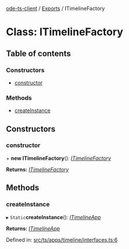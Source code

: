 [ode-ts-client](../README.md) / [Exports](../modules.md) / ITimelineFactory

# Class: ITimelineFactory

## Table of contents

### Constructors

- [constructor](itimelinefactory.md#constructor)

### Methods

- [createInstance](itimelinefactory.md#createinstance)

## Constructors

### constructor

\+ **new ITimelineFactory**(): [*ITimelineFactory*](itimelinefactory.md)

**Returns:** [*ITimelineFactory*](itimelinefactory.md)

## Methods

### createInstance

▸ `Static`**createInstance**(): [*ITimelineApp*](../interfaces/itimelineapp.md)

**Returns:** [*ITimelineApp*](../interfaces/itimelineapp.md)

Defined in: [src/ts/apps/timeline/interfaces.ts:6](https://github.com/opendigitaleducation/ode-ts-client/blob/b81969a/src/ts/apps/timeline/interfaces.ts#L6)
